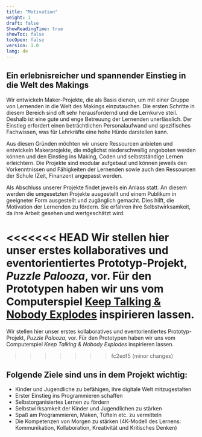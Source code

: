 ```yaml
---
title: "Motivation"
weight: 1
draft: false
ShowReadingTime: true
showToc: false
tocOpen: false
version: 1.0
lang: de
---
```


## Ein erlebnisreicher und spannender Einstieg in die Welt des Makings

Wir entwickeln Maker-Projekte, die als Basis dienen, um mit einer Gruppe von Lernenden in die Welt des Makings einzutauchen. Die ersten Schritte in diesem Bereich sind oft sehr herausfordernd und die Lernkurve steil. Deshalb ist eine gute und enge Betreuung der Lernenden unerlässlich. Der Einstieg erfordert einen beträchtlichen Personalaufwand und spezifisches Fachwissen, was für Lehrkräfte eine hohe Hürde darstellen kann.

Aus diesen Gründen möchten wir unsere Ressourcen anbieten und entwickeln Makerprojekte, die möglichst niederschwellig angeboten werden können und den Einstieg ins Making, Coden und selbstständige Lernen erleichtern. Die Projekte sind modular aufgebaut und können jeweils den Vorkenntnissen und Fähigkeiten der Lernenden sowie auch den Ressourcen der Schule (Zeit, Finanzen) angepasst werden.

Als Abschluss unserer Projekte findet jeweils ein Anlass statt. An diesem werden die umgesetzten Projekte ausgestellt und einem Publikum in geeigneter Form ausgestellt und zugänglich gemacht. Dies hilft, die Motivation der Lernenden zu fördern. Sie erfahren ihre Selbstwirksamkeit, da ihre Arbeit gesehen und wertgeschätzt wird.

<<<<<<< HEAD
Wir stellen hier unser erstes kollaboratives und eventorientiertes Prototyp-Projekt, *Puzzle Palooza*, vor. Für den Prototypen haben wir uns vom Computerspiel [Keep Talking & Nobody Explodes](https://keeptalkinggame.com/) inspirieren lassen.
=======
Wir stellen hier unser erstes kollaboratives und eventorientiertes Prototyp-Projekt, *Puzzle Palooza*, vor. Für den Prototypen haben wir uns vom Computerspiel *Keep Talking & Nobody Explodes* inspirieren lassen.
>>>>>>> fc2edf5 (minor changes)

## Folgende Ziele sind uns in dem Projekt wichtig:

* Kinder und Jugendliche zu befähigen, ihre digitale Welt mitzugestalten
* Erster Einstieg ins Programmieren schaffen
* Selbstorganisiertes Lernen zu fördern
* Selbstwirksamkeit der Kinder und Jugendlichen zu stärken
* Spaß am Programmieren, Maken, Tüfteln etc. zu vermitteln
* Die Kompetenzen von Morgen zu stärken (4K-Modell des Lernens: Kommunikation, Kollaboration, Kreativität und Kritisches Denken)